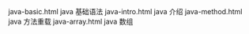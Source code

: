 java-basic.html java 基础语法
java-intro.html java 介绍
java-method.html java 方法重载
java-array.html java 数组